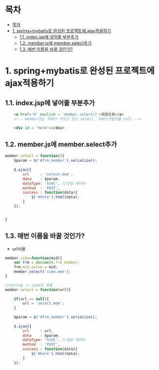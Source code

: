 # 목차

- [목차](#목차)
- [1. spring+mybatis로 완성된 프로젝트에 ajax적용하기](#1-springmybatis로-완성된-프로젝트에-ajax적용하기)
  - [1.1. index.jsp에 넣어줄 부분추가](#11-indexjsp에-넣어줄-부분추가)
  - [1.2. member.js에 member.select추가](#12-memberjs에-memberselect추가)
  - [1.3. 매번 이름을 바꿀 것인가?](#13-매번-이름을-바꿀-것인가)


# 1. spring+mybatis로 완성된 프로젝트에 ajax적용하기
## 1.1. index.jsp에 넣어줄 부분추가
```html
	<a href='#' onclick = 'member.select()'>회원조회</a> 
    <!-- member라는 객체가 가지고 있는 select, 자바스크립트를 call -->

	<div id = 'here'></div>
```

## 1.2. member.js에 member.select추가
```javascript
member.select = function(){
	$param = $('#frm_member').serialize();
	
	$.ajax({
		url 	: 'select.mem',
		data 	: $param,
		dataType: 'html', //응답 데이터
		method  : 'POST',
		success : function(data){
			$('#here').html(data);
		}
	});


}
```

## 1.3. 매번 이름을 바꿀 것인가?
- url사용 
```javascript
member.view=function(mid){
	var frm = document.frm_member;
	frm.mid.value = mid;
	member.select('view.mem');
}

//spring -> ajax로 호출
member.select = function(url){
	
	if(url == null){
		url = 'select.mem';
	}
	
	$param = $('#frm_member').serialize();
	
	$.ajax({
		url 	: url,
		data 	: $param,
		dataType: 'html', //응답 데이터
		method  : 'POST',
		success : function(data){
			$('#here').html(data);
		}
	});

```